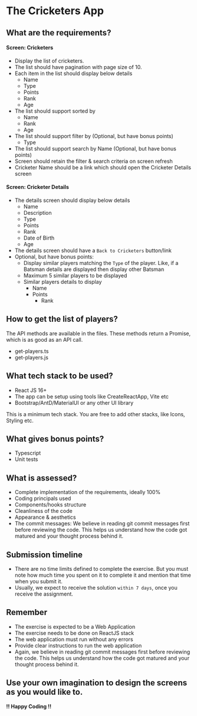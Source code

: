 # The Cricketers App

## What are the requirements?

#### Screen: Cricketers

- Display the list of cricketers.
- The list should have pagination with page size of 10.
- Each item in the list should display below details
  - Name
  - Type
  - Points
  - Rank
  - Age
- The list should support sorted by
  - Name
  - Rank
  - Age
- The list should support filter by (Optional, but have bonus points)
  - Type
- The list should support search by Name (Optional, but have bonus points)
- Screen should retain the filter & search criteria on screen refresh
- Cricketer Name should be a link which should open the Cricketer Details screen

#### Screen: Cricketer Details

- The details screen should display below details
  - Name
  - Description
  - Type
  - Points
  - Rank
  - Date of Birth
  - Age
- The details screen should have a `Back to Cricketers` button/link
- Optional, but have bonus points:
  - Display similar players matching the `Type` of the player. Like, if a Batsman details are displayed then display other Batsman
  - Maximum 5 similar players to be displayed
  - Similar players details to display
    - Name
    - Points
      - Rank

## How to get the list of players?

The API methods are available in the files. These methods return a Promise, which is as good as an API call.

- get-players.ts
- get-players.js

## What tech stack to be used?

- React JS 16+
- The app can be setup using tools like CreateReactApp, Vite etc
- Bootstrap/AntD/MaterialUI or any other UI library

This is a minimum tech stack. You are free to add other stacks, like Icons, Styling etc.

## What gives bonus points?

- Typescript
- Unit tests

## What is assessed?

- Complete implementation of the requirements, ideally 100%
- Coding principals used
- Components/hooks structure
- Cleanliness of the code
- Appearance & aesthetics
- The commit messages: We believe in reading git commit messages first before reviewing the code. This helps us understand how the code got matured and your thought process behind it.

## Submission timeline

- There are no time limits defined to complete the exercise. But you must note how much time you spent on it to complete it and mention that time when you submit it.
- Usually, we expect to receive the solution `within 7 days`, once you receive the assignment.

## Remember

- The exercise is expected to be a Web Application
- The exercise needs to be done on ReactJS stack
- The web application must run without any errors
- Provide clear instructions to run the web application
- Again, we believe in reading git commit messages first before reviewing the code. This helps us understand how the code got matured and your thought process behind it.

## Use your own imagination to design the screens as you would like to.

**!! Happy Coding !!**
